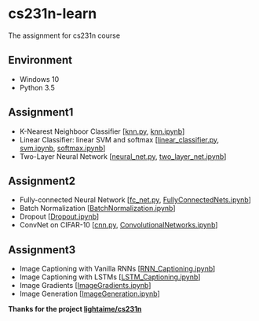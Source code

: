 # cs231n-learn
The assignment for cs231n course

## Environment
- Windows 10
- Python 3.5

## Assignment1
- K-Nearest Neighboor Classifier  [[knn.py](https://github.com/xiaohu2015/cs231n-learn/blob/master/assignment1/classifiers/knn.py), [knn.ipynb](https://github.com/xiaohu2015/cs231n-learn/blob/master/assignment1/knn.ipynb)]
- Linear Classifier: linear SVM and softmax [[linear_classifier.py](https://github.com/xiaohu2015/cs231n-learn/blob/master/assignment1/classifiers/linear_classifier.py), [svm.ipynb](https://github.com/xiaohu2015/cs231n-learn/blob/master/assignment1/svm.ipynb), [softmax.ipynb](https://github.com/xiaohu2015/cs231n-learn/blob/master/assignment1/softmax.ipynb)]
- Two-Layer Neural Network  [[neural_net.py](https://github.com/xiaohu2015/cs231n-learn/blob/master/assignment1/classifiers/neural_net.py), [two_layer_net.ipynb](https://github.com/xiaohu2015/cs231n-learn/blob/master/assignment1/two_layer_net.ipynb)]

## Assignment2
- Fully-connected Neural Network  [[fc_net.py](https://github.com/xiaohu2015/cs231n-learn/blob/master/assignment2/cs231n/classifiers/fc_net.py), [FullyConnectedNets.ipynb](https://github.com/xiaohu2015/cs231n-learn/blob/master/assignment2/FullyConnectedNets.ipynb)]
- Batch Normalization [[BatchNormalization.ipynb](https://github.com/xiaohu2015/cs231n-learn/blob/master/assignment2/BatchNormalization.ipynb)]
- Dropout [[Dropout.ipynb](https://github.com/xiaohu2015/cs231n-learn/blob/master/assignment2/Dropout.ipynb)]
- ConvNet on CIFAR-10   [[cnn.py](https://github.com/xiaohu2015/cs231n-learn/blob/master/assignment2/cs231n/classifiers/cnn.py), [ConvolutionalNetworks.ipynb](https://github.com/xiaohu2015/cs231n-learn/blob/master/assignment2/ConvolutionalNetworks.ipynb)]

## Assignment3
- Image Captioning with Vanilla RNNs [[RNN_Captioning.ipynb](https://github.com/xiaohu2015/cs231n-learn/blob/master/assignment3/RNN_Captioning.ipynb)]
- Image Captioning with LSTMs [[LSTM_Captioning.ipynb](https://github.com/xiaohu2015/cs231n-learn/blob/master/assignment3/LSTM_Captioning.ipynb)]
- Image Gradients [[ImageGradients.ipynb](https://github.com/xiaohu2015/cs231n-learn/blob/master/assignment3/ImageGradients.ipynb)]
- Image Generation [[ImageGeneration.ipynb](https://github.com/xiaohu2015/cs231n-learn/blob/master/assignment3/ImageGeneration.ipynb)]

**Thanks for the project [lightaime/cs231n](https://github.com/lightaime/cs231n)**
